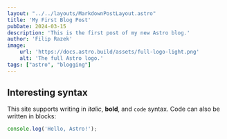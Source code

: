 ```yaml
---
layout: "../../layouts/MarkdownPostLayout.astro"
title: 'My First Blog Post'
pubDate: 2024-03-15
description: 'This is the first post of my new Astro blog.'
author: 'Filip Razek'
image:
    url: 'https://docs.astro.build/assets/full-logo-light.png'
    alt: 'The full Astro logo.'
tags: ["astro", "blogging"]
---
```

## Interesting syntax

This site supports writing in _italic_, **bold**, and `code` syntax. Code can also be written in blocks:

```js
console.log('Hello, Astro!');
```